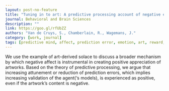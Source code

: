 ```yaml
---
layout: post-no-feature
title: "Tuning in to art: A predictive processing account of negative emotion in art"
journal: Behavioral and Brain Sciences
description: ""
link: https://goo.gl/rfUbZZ
authors: "Van de Cruys, S., Chamberlain, R., Wagemans, J."
category: [work, journal]
tags: [predictive mind, affect, prediction error, emotion, art, reward, uncertainty]
---
```


We use the example of art-derived solace to discuss a broader mechanism by which negative affect is instrumental in creating positive appreciation of artworks. Based on the theory of predictive processing, we argue that increasing attunement or reduction of prediction errors, which implies increasing validation of the agent(‘s models), is experienced as positive, even if the artwork’s content is negative.
